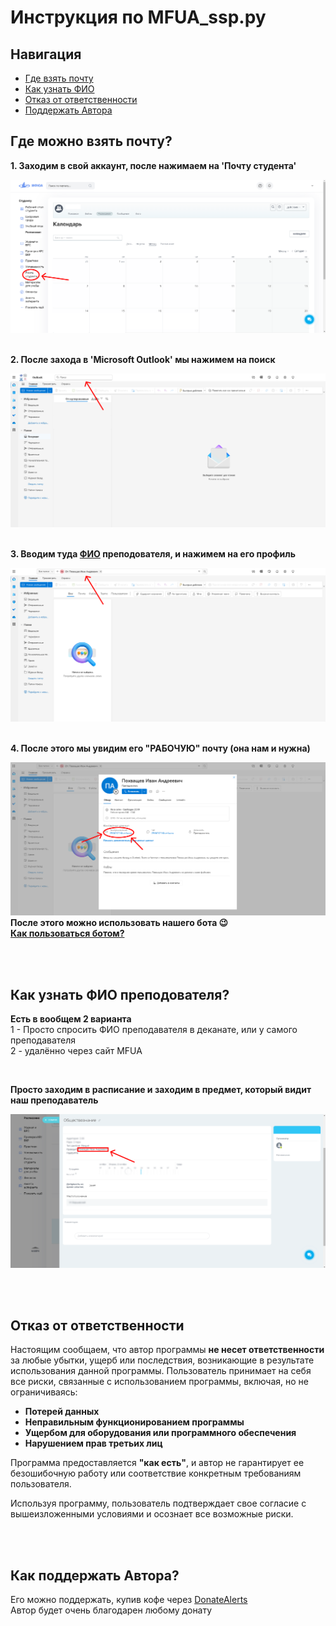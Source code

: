 # Инструкция по MFUA_ssp.py

## Навигация
* [Где взять почту](#где-можно-взять-почту)
* [Как узнать ФИО](#как-узнать-фио-преподователя)
* [Отказ от ответственности](#отказ-от-ответственности)
* [Поддержать Автора](#как-поддержать-автора)

## Где можно взять почту?
<b>1. Заходим в свой аккаунт, после нажимаем на 'Почту студента'</b> <br>

![](screenshots/Frame%201.png)

<br><b>2. После захода в 'Microsoft Outlook' мы нажимем на поиск</b> <br>

![](screenshots/Frame%202.png)

<br><b>3. Вводим туда [ФИО](#как-узнать-фио-преподователя) преподователя, и нажимем на его профиль</b> <br>

![](screenshots/Frame%203.png)

<br><b>4. После этого мы увидим его "РАБОЧУЮ" почту (она нам и нужна)</b> <br>

![](screenshots/Frame%204.png)
<br><b>После этого можно использовать нашего бота 😉</b> <br>
<b>[Как пользоваться ботом?](#как-пользоваться-ботом)</b> <br>

<br><br>

## Как узнать ФИО преподователя?
<b>Есть в вообщем 2 варианта</b> <br>
1 - Просто спросить ФИО преподавателя в деканате, или у самого преподавателя <br>
2 - удалённо через сайт MFUA <br>

<br>

<b>Просто заходим в расписание и заходим в предмет, который видит наш преподаватель</b> <br>

![](screenshots/Frame%200.png)

<br><br>

## Отказ от ответственности

Настоящим сообщаем, что автор программы **не несет ответственности** за любые убытки, ущерб или последствия, возникающие в результате использования данной программы. Пользователь принимает на себя все риски, связанные с использованием программы, включая, но не ограничиваясь:

- **Потерей данных**
- **Неправильным функционированием программы**
- **Ущербом для оборудования или программного обеспечения**
- **Нарушением прав третьих лиц**

Программа предоставляется **"как есть"**, и автор не гарантирует ее безошибочную работу или соответствие конкретным требованиям пользователя.

Используя программу, пользователь подтверждает свое согласие с вышеизложенными условиями и осознает все возможные риски.

<br><br>

## Как поддержать Автора?
Его можно поддержать, купив кофе через [DonateAlerts](https://www.donationalerts.com/r/tot_camyi_coder) <br>
Автор будет очень благодарен любому донату <br>
